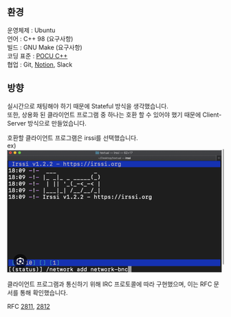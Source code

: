 

## 환경  

운영체제 : Ubuntu  
언어 : C++ 98 (요구사항)  
빌드 : GNU Make (요구사항)  
코딩 표준 : [POCU C++](https://docs.popekim.com/ko/coding-standards/pocu-cpp)  
협업 : Git, [Notion](https://www.notion.so/irc-1b50d57d3189805a9b1cea776d5c964d), Slack  


## 방향  

실시간으로 채팅해야 하기 때문에 Stateful 방식을 생각했습니다.  
또한, 상용화 된 클라이언트 프로그램 중 하나는 호환 할 수 있어야 했기 때문에 Client-Server 방식으로 만들었습니다.  

호환할 클라이언트 프로그램은 irssi를 선택했습니다.  
ex)
![alt text](Images/image.png)

클라이언트 프로그램과 통신하기 위해 IRC 프로토콜에 따라 구현했으며, 이는 RFC 문서를 통해 확인했습니다.  

RFC [2811](https://datatracker.ietf.org/doc/html/rfc2811), [2812](https://datatracker.ietf.org/doc/html/rfc2812)  